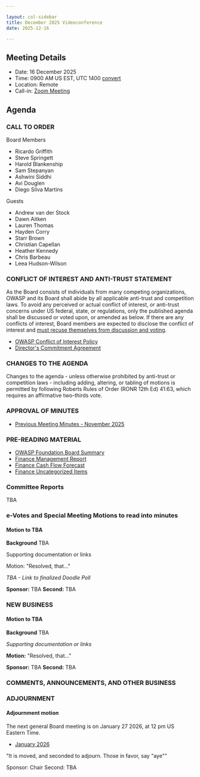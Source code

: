 ```yaml
---

layout: col-sidebar
title: December 2025 Videoconference
date: 2025-12-16

---
```


## Meeting Details

- Date: 16 December 2025
- Time: 0900 AM US EST, UTC 1400 [convert](https://www.timeanddate.com/worldclock/meetingdetails.html?year=2025&month=12&day=16&hour=14&min=0&sec=0&p1=152&p2=176&p3=110&p4=136&p5=179&p6=24&p7=64)
- Location: Remote
- Call-in: [Zoom Meeting](https://us06web.zoom.us/j/82812814370?pwd=dUc1TIeKiaYL4uLQDnnYiCYA3e2fHn.1)

## Agenda

### CALL TO ORDER

Board Members
- Ricardo Griffith
- Steve Springett
- Harold Blankenship
- Sam Stepanyan
- Ashwini Siddhi
- Avi Douglen 
- Diego Silva Martins

Guests
- Andrew van der Stock
- Dawn Aitken
- Lauren Thomas
- Hayden Corry
- Starr Brown
- Christian Capellan
- Heather Kennedy
- Chris Barbeau
- Leea Hudson-Wilson

### CONFLICT OF INTEREST AND ANTI-TRUST STATEMENT

As the Board consists of individuals from many competing organizations, OWASP and its Board shall abide by all applicable anti-trust and competition laws. To avoid any perceived or actual conflict of interest, or anti-trust concerns under US federal, state, or regulations, only the published agenda shall be discussed or voted upon, or amended as below. If there are any conflicts of interest, Board members are expected to disclose the conflict of interest and [must recuse themselves from discussion and voting](https://owasp.org/www-policy/legal/bylaws#section-702-disclosure-required).

- [OWASP Conflict of Interest Policy](https://owasp.org/www-policy/operational/conflict-of-interest)
- [Director's Commitment Agreement](https://owasp.org/www-policy/legal/directors-committment-agreement)

### CHANGES TO THE AGENDA

Changes to the agenda - unless otherwise prohibited by anti-trust or competition laws - including adding, altering, or tabling of motions is permitted by following Roberts Rules of Order (RONR 12th Ed) 41:63, which requires an affirmative two-thirds vote.

### APPROVAL OF MINUTES

- [Previous Meeting Minutes - November 2025](/meetings-historical/2025/202511)

### PRE-READING MATERIAL

- [OWASP Foundation Board Summary](TBA)
- [Finance Management Report](TBA)
- [Finance Cash Flow Forecast](TBA)
- [Finance Uncategorized Items](TBA)

### Committee Reports

TBA

### e-Votes and Special Meeting Motions to read into minutes

#### Motion to TBA

**Background** TBA

Supporting documentation or links

Motion: "Resolved, that..."

*TBA - Link to finalized Doodle Poll*

**Sponsor:** TBA
**Second:** TBA

### NEW BUSINESS

#### Motion to TBA

**Background** TBA

*Supporting documentation or links*

**Motion:** "Resolved, that..."

**Sponsor:** TBA
**Second:** TBA

### COMMENTS, ANNOUNCEMENTS, AND OTHER BUSINESS

### ADJOURNMENT

#### Adjournment motion

The next general Board meeting is on January 27 2026, at 12 pm US Eastern Time.

- [January 2026](https://owasp.org/meetings/202601)

"It is moved, and seconded to adjourn. Those in favor, say "aye""

Sponsor: Chair
Second: TBA
